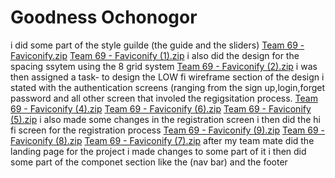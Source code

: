 # Goodness Ochonogor
i did some part of the style guilde (the guide and the sliders)
[Team 69 - Faviconify.zip](https://github.com/zuri-training/Favicon-Gen-Team-69/files/9297467/Team.69.-.Faviconify.zip)
[Team 69 - Faviconify (1).zip](https://github.com/zuri-training/Favicon-Gen-Team-69/files/9297469/Team.69.-.Faviconify.1.zip)
i also did the design for the spacing ssytem using the 8 grid system
[Team 69 - Faviconify (2).zip](https://github.com/zuri-training/Favicon-Gen-Team-69/files/9297500/Team.69.-.Faviconify.2.zip)
i was then assigned a task- to design the LOW fi wireframe section of the design
i stated with the authentication screens (ranging from the sign up,login,forget password and all other screen that involed the regigsitation process.
[Team 69 - Faviconify (4).zip](https://github.com/zuri-training/Favicon-Gen-Team-69/files/9297520/Team.69.-.Faviconify.4.zip)
[Team 69 - Faviconify (6).zip](https://github.com/zuri-training/Favicon-Gen-Team-69/files/9297532/Team.69.-.Faviconify.6.zip)
[Team 69 - Faviconify (5).zip](https://github.com/zuri-training/Favicon-Gen-Team-69/files/9297533/Team.69.-.Faviconify.5.zip)
i also made some changes in the registration screen 
i then did the hi fi screen for the registration process 
[Team 69 - Faviconify (9).zip](https://github.com/zuri-training/Favicon-Gen-Team-69/files/9297537/Team.69.-.Faviconify.9.zip)
[Team 69 - Faviconify (8).zip](https://github.com/zuri-training/Favicon-Gen-Team-69/files/9297538/Team.69.-.Faviconify.8.zip)
[Team 69 - Faviconify (7).zip](https://github.com/zuri-training/Favicon-Gen-Team-69/files/9297539/Team.69.-.Faviconify.7.zip)
after my team mate did the landing page for the project i made changes to some part of it
i then did some part of the componet section like the (nav bar) and the footer 
